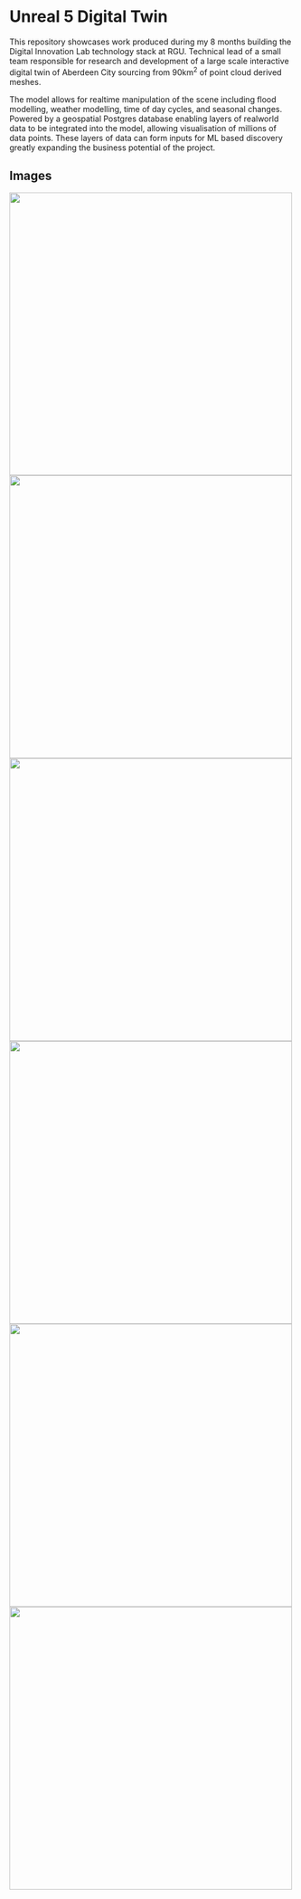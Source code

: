 # Unreal 5 Digital Twin

This repository showcases work produced during my 8 months building the Digital Innovation Lab technology stack at RGU. Technical lead of a small team responsible for research and development of a large scale interactive digital twin of Aberdeen City sourcing from 90km<sup>2</sup> of point cloud derived meshes.

The model allows for realtime manipulation of the scene including flood modelling, weather modelling, time of day cycles, and seasonal changes. Powered by a geospatial Postgres database enabling layers of realworld data to be integrated into the model, allowing visualisation of millions of data points. These layers of data can form inputs for ML based discovery greatly expanding the business potential of the project.

## **Images**

<img src="resources/1.png" width="500" />
<img src="resources/6.png" width="500" />
<img src="resources/2.png" width="500" />
<img src="resources/3.png" width="500" />
<img src="resources/4.png" width="500" />
<img src="resources/7.png" width="500" />